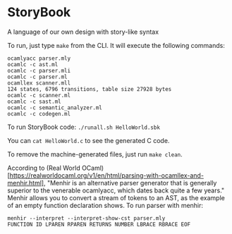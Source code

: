 # StoryBook
A language of our own design with story-like syntax

To run, just type `make` from the CLI. It will execute the following commands:
```
ocamlyacc parser.mly
ocamlc -c ast.ml
ocamlc -c parser.mli
ocamlc -c parser.ml
ocamllex scanner.mll
124 states, 6796 transitions, table size 27928 bytes
ocamlc -c scanner.ml
ocamlc -c sast.ml
ocamlc -c semantic_analyzer.ml
ocamlc -c codegen.ml
```

To run StoryBook code:
```./runall.sh HelloWorld.sbk```

You can ```cat HelloWorld.c``` to see the generated C code.

To remove the machine-generated files, just run `make clean`.

According to (Real World OCaml)[https://realworldocaml.org/v1/en/html/parsing-with-ocamllex-and-menhir.html], "Menhir is an alternative parser generator that is generally superior to the venerable ocamlyacc, which dates back quite a few years." Menhir allows you to convert a stream of tokens to an AST, as the example of an empty function declaration shows.
To run parser with menhir:
```
menhir --interpret --interpret-show-cst parser.mly
FUNCTION ID LPAREN RPAREN RETURNS NUMBER LBRACE RBRACE EOF
```

